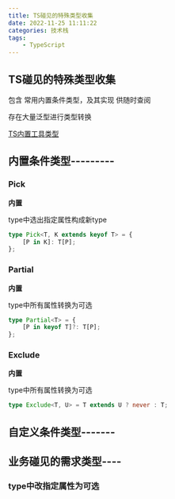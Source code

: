 ```yaml
---
title: TS碰见的特殊类型收集
date: 2022-11-25 11:11:22
categories: 技术栈
tags: 
    - TypeScript
---
```


## TS碰见的特殊类型收集

包含 常用内置条件类型，及其实现 供随时查阅

存在大量泛型进行类型转换

[TS内置工具类型](https://www.typescriptlang.org/docs/handbook/utility-types.html)



## 内置条件类型---------
### Pick

__内置__

type中选出指定属性构成新type
```ts
type Pick<T, K extends keyof T> = {
    [P in K]: T[P];
};
```

### Partial

__内置__

type中所有属性转换为可选
```ts
type Partial<T> = {
    [P in keyof T]?: T[P];
};
```

### Exclude

__内置__

type中所有属性转换为可选
```ts
type Exclude<T, U> = T extends U ? never : T;
```

## 自定义条件类型-------


## 业务碰见的需求类型----


### type中改指定属性为可选

